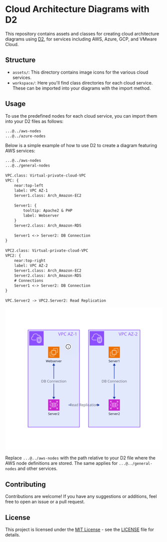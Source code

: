 
# Cloud Architecture Diagrams with D2

This repository contains assets and classes for creating cloud architecture diagrams using [D2](https://d2lang.com), for services including AWS, Azure, GCP, and VMware Cloud.

## Structure

- `assets/`: This directory contains image icons for the various cloud services.
- `workspace/`: Here you'll find class directories for each cloud service. These can be imported into your diagrams with the import method.

## Usage

To use the predefined nodes for each cloud service, you can import them into your D2 files as follows:

```plaintext
...@../aws-nodes
...@../azure-nodes
```

Below is a simple example of how to use D2 to create a diagram featuring AWS services:

```plaintext
...@../aws-nodes
...@../general-nodes

VPC.class: Virtual-private-cloud-VPC
VPC: {
    near:top-left 
    label: VPC AZ-1
    Server1.class: Arch_Amazon-EC2

    Server1: {
        tooltip: Apache2 & PHP
        label: Webserver
    }
    Server2.class: Arch_Amazon-RDS

    Server1 <-> Server2: DB Connection
}

VPC2.class: Virtual-private-cloud-VPC
VPC2: {
    near:top-right
    label: VPC AZ-2
    Server1.class: Arch_Amazon-EC2
    Server2.class: Arch_Amazon-RDS
    # Connections 
    Server1 <-> Server2: DB Connection
}

VPC.Server2 -> VPC2.Server2: Read Replication
```

![Output of the above code](https://github.com/clipstick/D2_Cloud_Arch_As_Code/blob/main/Workspace/aws/Simple_EC2.svg)

Replace `...@../aws-nodes` with the path relative to your D2 file where the AWS node definitions are stored. The same applies for `...@../general-nodes` and other services.

## Contributing

Contributions are welcome! If you have any suggestions or additions, feel free to open an issue or a pull request.

## License

This project is licensed under the [MIT License](LICENSE.md) - see the [LICENSE](LICENSE.md) file for details.
